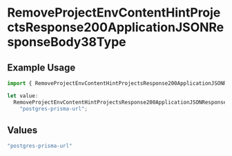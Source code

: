 # RemoveProjectEnvContentHintProjectsResponse200ApplicationJSONResponseBody38Type

## Example Usage

```typescript
import { RemoveProjectEnvContentHintProjectsResponse200ApplicationJSONResponseBody38Type } from "@vercel/sdk/models/removeprojectenvop.js";

let value:
  RemoveProjectEnvContentHintProjectsResponse200ApplicationJSONResponseBody38Type =
    "postgres-prisma-url";
```

## Values

```typescript
"postgres-prisma-url"
```